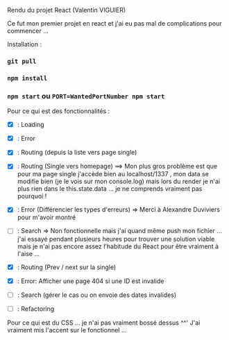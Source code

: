 Rendu du projet React (Valentin VIGUIER)

Ce fut mon premier projet en react et j'ai eu pas mal de complications pour commencer ...

Installation :

### `git pull`

### `npm install`

### `npm start` ou `PORT=WantedPortNumber npm start`

Pour ce qui est des fonctionnalités :
- [x] : Loading
- [x] : Error
- [x] : Routing (depuis la liste vers page single)
- [x] : Routing  (Single vers homepage)
==> Mon plus gros problème est que pour ma page single j'accède bien au localhost/1337 , mon data se modifie bien (je le vois sur mon console.log) mais lors du render je n'ai plus rien dans le this.state.data ... je ne comprends vraiment pas pourquoi !

- [x] : Error (Différencier les types d'erreurs) => Merci à Alexandre Duviviers pour m'avoir montré
- [ ] : Search => Non fonctionnelle mais j'ai quand même push mon fichier ... j'ai essayé pendant plusieurs heures pour trouver une solution viable mais je n'ai pas encore assez l'habitude du React pour être vraiment à l'aise ...
- [x] : Routing (Prev / next sur la single)
- [x] : Error: Afficher une page 404 si une ID est invalide
- [ ] : Search (gérer le cas ou on envoie des dates invalides)
- [ ] : Refactoring

Pour ce qui est du CSS ... je n'ai pas vraiment bossé dessus ^^'
J'ai vraiment mis l'accent sur le fonctionnel ...
